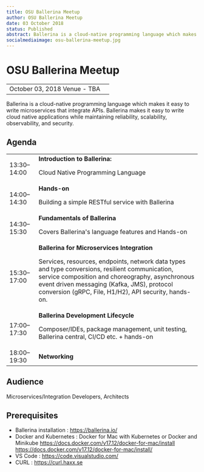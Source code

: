 ```yaml
---
title: OSU Ballerina Meetup
author: OSU Ballerina Meetup
date: 03 October 2018
status: Published
abstract: Ballerina is a cloud-native programming language which makes it easy to write microservices that integrate APIs. Ballerina makes it easy to write cloud native applications while maintaining reliability, scalability, observability, and security. .
socialmediaimage: osu-ballerina-meetup.jpg
---
```

<script src="/js/ballerina-form.js?2618"></script><link rel="stylesheet" href="/css/ballerina-day.css"></link>

# OSU Ballerina Meetup

<table class="cEventTable">
    <tr>
        <td class="cEventDateContainer" style="border:none;">
            <span class="cEventDate" style="border:none;">October 03, 2018</span>
            <span class="cLocation" style="border:none;">Venue - TBA</span>
            <!-- <p style="color:#20b6b0;">Due to an overwhelming number of registrants, we have reached our seating capacity for both 11 and 12 August. However, do fill in your contact details, as we aim to hold similar events for Ballerina in the future.</p> -->
        </td>
        <td class="cEventURL" style="border:none;">
        <!-- <a class="cEventRegistration cSmallButton" data-toggle="modal" data-target="#webinar_registration" target="_blank">Register Now</a> -->
        </td>
    </tr>
</table>

Ballerina is a cloud-native programming language which makes it easy to write microservices that integrate APIs. Ballerina makes it easy to write cloud native applications while maintaining reliability, scalability, observability, and security.



## Agenda

<table class="cEventTable cAgendaTable">
    <tbody>
        <tr>
            <td class="cTime cTop">13:30–14:00</td>
            <td class="cSession">
                <strong>Introduction to Ballerina:</strong>
               <p>Cloud Native Programming Language</p>
            </td>
        </tr>
        <tr>
            <td class="cTime">14:00–14:30</td>
            <td class="cSession">
                <div class="cSessionTitle">
                    <strong>Hands-on</strong>
                    <p>Building a simple RESTful service with Ballerina</p>
                </div>
            </td>
        </tr>
        <tr>
            <td class="cTime cTop">14:30–15:30</td>
            <td class="cSession">
                <strong>Fundamentals of Ballerina</strong><br>
                <p>Covers Ballerina's language features and Hands-on</p>
            </td>
        </tr>
        <tr>
            <td class="cTime cTop">15:30–17:00</td>
            <td class="cSession">
                <strong>Ballerina for Microservices Integration</strong><br>
                <p>Services, resources, endpoints, network data types and type conversions, resilient communication, service composition and choreography, asynchronous event driven messaging (Kafka, JMS), protocol conversion (gRPC, File, H1/H2), API security,  hands-on.</p>
            </td>
        </tr>
        <tr>
            <td class="cTime cTop">17:00–17:30</td>
            <td class="cSession">
                <strong>Ballerina Development Lifecycle </strong><br>
                <p>Composer/IDEs, package management, unit testing, Ballerina central, CI/CD etc. +  hands-on</p>
            </td>
        </tr>
        <tr>
            <td class="cTime cTop">18:00–19:30</td>
            <td class="cSession">
                <strong>Networking</strong>
            </td>
        </tr>
    </tbody>
</table>


## Audience

Microservices/Integration Developers, Architects


## Prerequisites  

<ul>
<li>Ballerina installation : <a href="https://ballerina.io/">https://ballerina.io/</a></li>
<li>Docker and Kubernetes : Docker for Mac with Kubernetes or Docker and Minikube
<a href="https://docs.docker.com/v17.12/docker-for-mac/install">https://docs.docker.com/v17.12/docker-for-mac/install</a>
<a href="https://docs.docker.com/v17.12/docker-for-mac/install/">https://docs.docker.com/v17.12/docker-for-mac/install/</a>
</li>
<li>VS Code : <a href="https://code.visualstudio.com/">https://code.visualstudio.com/</a></li>
<li>CURL : <a href="https://curl.haxx.se">https://curl.haxx.se</a></li>
</ul>
